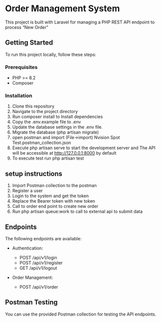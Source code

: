 # Order Management System

This project is built with Laravel for managing a PHP REST API endpoint to process “New Order”
## Getting Started

To run this project locally, follow these steps:

### Prerequisites

- PHP >= 8.2
- Composer

### Installation

1. Clone this repository
2. Navigate to the project directory
3. Run composer install to Install dependencies
4. Copy the .env.example file to .env
5. Update the database settings in the .env file.
6. Migrate the database (php artisan migrate)
7. open postman and import (File->import) Nvision Spot Test.postman_collection.json
8. Execute php artisan serve to start the development server and The API will be accessible at http://127.0.0.1:8000 by default
9. To execute test run php artisan test



## setup instructions
1. Import Postman collection to the postman
2. Register a user
3. Login to the system and get the token
4. Replace the Bearer token with new token
5. Call to order end point to create new order
6. Run php artisan queue:work to call to external api to submit data



## Endpoints

The following endpoints are available:

- Authentication:
  - POST /api/v1/login
  - POST /api/v1/register
  - GET /api/v1/logout


- Order Management:
  - POST /api/v1/order


## Postman Testing

You can use the provided Postman collection for testing the API endpoints.
